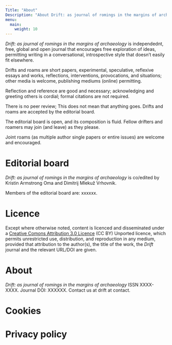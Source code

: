 ```yaml
---
Title: "About"
Description: "About Drift: as journal of romings in the margins of archaeology"
menu:
  main:
    weight: 10
---
```

_Drift: as journal of romings in the margins of archaeology_ is independednt, free,  global and open journal that encourages free exploration of ideas, permitting writing in a conversational, introspective style that doesn’t easily fit elsewhere. 

Drifts and roams are short papers, experimental, speculative, reflexive essays and works, reflections, interventions, provocations, and situations; other media is welcome, publishing mediums (online) permitting.

Reflection and reference are good and necessary; acknowledging and greeting others is cordial; formal citations are not required.

There is no peer review; This does not mean that anything goes. Drifts and roams are accepted by the editorial board.

The editorial board is open, and its composition is fluid. Fellow drifters and roamers may join (and leave) as they please.

Joint roams (as multiple author single papers or entire issues) are welcome and encouraged.

# Editorial board

_Drift: as journal of romings in the margins of archaeology_ is co/edited by Kristin Armstrong Oma and Dimitrij Mlekuž Vrhovnik.

Members of the editorial board are:  xxxxxx. 



# Licence


Except where otherwise noted, content is licenced and disseminated under a [Creative Comons Attribution 3.0 Licence](https://creativecommons.org/licenses/by/3.0/) (CC BY) Unported licence, which permits unrestricted use, distribution, and reproduction in any medium, provided that attribution to the author(s), the title of the work, the _Drift_ journal and the relevant URL/DOI are given.

# About

_Drift: as journal of romings in the margins of archaeology_ ISSN XXXX-XXXX. Journal DOI: XXXXXX. Contact us at  drift at contact.

# Cookies

# Privacy policy


